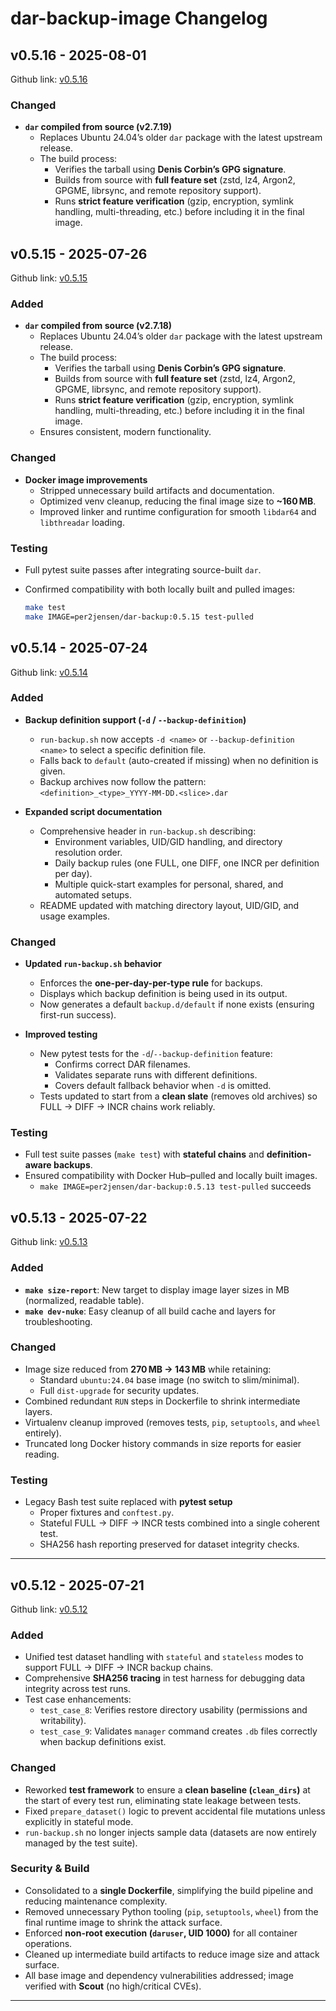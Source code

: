 # dar-backup-image Changelog

## v0.5.16 - 2025-08-01

Github link: [v0.5.16](https://github.com/per2jensen/dar-backup-image/tree/v0.5.16)

### Changed

- **`dar` compiled from source (v2.7.19)**  
  - Replaces Ubuntu 24.04’s older `dar` package with the latest upstream release.
  - The build process:
    - Verifies the tarball using **Denis Corbin’s GPG signature**.
    - Builds from source with **full feature set** (zstd, lz4, Argon2, GPGME, librsync, and remote repository support).
    - Runs **strict feature verification** (gzip, encryption, symlink handling, multi-threading, etc.) before including it in the final image.

## v0.5.15 - 2025-07-26

Github link: [v0.5.15](https://github.com/per2jensen/dar-backup-image/tree/v0.5.15)

### Added

- **`dar` compiled from source (v2.7.18)**  
  - Replaces Ubuntu 24.04’s older `dar` package with the latest upstream release.
  - The build process:
    - Verifies the tarball using **Denis Corbin’s GPG signature**.
    - Builds from source with **full feature set** (zstd, lz4, Argon2, GPGME, librsync, and remote repository support).
    - Runs **strict feature verification** (gzip, encryption, symlink handling, multi-threading, etc.) before including it in the final image.
  - Ensures consistent, modern functionality.

### Changed

- **Docker image improvements**
  - Stripped unnecessary build artifacts and documentation.
  - Optimized venv cleanup, reducing the final image size to **~160 MB**.
  - Improved linker and runtime configuration for smooth `libdar64` and `libthreadar` loading.

### Testing

- Full pytest suite passes after integrating source-built `dar`.
- Confirmed compatibility with both locally built and pulled images:

  ```bash
  make test
  make IMAGE=per2jensen/dar-backup:0.5.15 test-pulled
  ```

## v0.5.14 - 2025-07-24

Github link: [v0.5.14](https://github.com/per2jensen/dar-backup-image/tree/v0.5.14)

### Added

- **Backup definition support (`-d` / `--backup-definition`)**  
  - `run-backup.sh` now accepts `-d <name>` or `--backup-definition <name>` to select a specific definition file.  
  - Falls back to `default` (auto-created if missing) when no definition is given.  
  - Backup archives now follow the pattern:  
    `<definition>_<type>_YYYY-MM-DD.<slice>.dar`

- **Expanded script documentation**  
  - Comprehensive header in `run-backup.sh` describing:
    - Environment variables, UID/GID handling, and directory resolution order.
    - Daily backup rules (one FULL, one DIFF, one INCR per definition per day).
    - Multiple quick-start examples for personal, shared, and automated setups.
  - README updated with matching directory layout, UID/GID, and usage examples.

### Changed

- **Updated `run-backup.sh` behavior**  
  - Enforces the **one-per-day-per-type rule** for backups.
  - Displays which backup definition is being used in its output.
  - Now generates a default `backup.d/default` if none exists (ensuring first-run success).

- **Improved testing**  
  - New pytest tests for the `-d`/`--backup-definition` feature:
    - Confirms correct DAR filenames.
    - Validates separate runs with different definitions.
    - Covers default fallback behavior when `-d` is omitted.
  - Tests updated to start from a **clean slate** (removes old archives) so FULL → DIFF → INCR chains work reliably.

### Testing

- Full test suite passes (`make test`) with **stateful chains** and **definition-aware backups**.
- Ensured compatibility with Docker Hub–pulled and locally built images.
  - `make IMAGE=per2jensen/dar-backup:0.5.13 test-pulled` succeeds

## v0.5.13 - 2025-07-22

Github link: [v0.5.13](https://github.com/per2jensen/dar-backup-image/tree/v0.5.13)

### Added

- **`make size-report`**: New target to display image layer sizes in MB (normalized, readable table).  
- **`make dev-nuke`**: Easy cleanup of all build cache and layers for troubleshooting.

### Changed

- Image size reduced from **270 MB → 143 MB** while retaining:
  - Standard `ubuntu:24.04` base image (no switch to slim/minimal).  
  - Full `dist-upgrade` for security updates.  
- Combined redundant `RUN` steps in Dockerfile to shrink intermediate layers.
- Virtualenv cleanup improved (removes tests, `pip`, `setuptools`, and `wheel` entirely).  
- Truncated long Docker history commands in size reports for easier reading.

### Testing

- Legacy Bash test suite replaced with **pytest setup**
  - Proper fixtures and `conftest.py`.
  - Stateful FULL → DIFF → INCR tests combined into a single coherent test.
  - SHA256 hash reporting preserved for dataset integrity checks.

---

## v0.5.12 - 2025-07-21

Github link: [v0.5.12](https://github.com/per2jensen/dar-backup-image/tree/v0.5.12)

### Added

- Unified test dataset handling with `stateful` and `stateless` modes to support FULL → DIFF → INCR backup chains.
- Comprehensive **SHA256 tracing** in test harness for debugging data integrity across test runs.
- Test case enhancements:
  - `test_case_8`: Verifies restore directory usability (permissions and writability).
  - `test_case_9`: Validates `manager` command creates `.db` files correctly when backup definitions exist.

### Changed

- Reworked **test framework** to ensure a **clean baseline (`clean_dirs`)** at the start of every test run, eliminating state leakage between tests.
- Fixed `prepare_dataset()` logic to prevent accidental file mutations unless explicitly in stateful mode.
- `run-backup.sh` no longer injects sample data (datasets are now entirely managed by the test suite).

### Security & Build

- Consolidated to a **single Dockerfile**, simplifying the build pipeline and reducing maintenance complexity.
- Removed unnecessary Python tooling (`pip`, `setuptools`, `wheel`) from the final runtime image to shrink the attack surface.
- Enforced **non-root execution (`daruser`, UID 1000)** for all container operations.
- Cleaned up intermediate build artifacts to reduce image size and attack surface.
- All base image and dependency vulnerabilities addressed; image verified with **Scout** (no high/critical CVEs).

---
